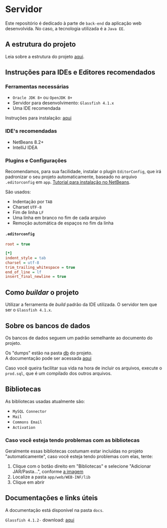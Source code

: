 # Servidor

Este repositório é dedicado à parte de `back-end` da aplicação web desenvolvida. No caso, a tecnologia utilizada é a `Java EE`.

## A estrutura do projeto

Leia sobre a estrutura do projeto [aqui](docs/estrutura.md).

## Instruções para IDEs e Editores recomendados

### Ferramentas necessárias

- `Oracle JDK 8+` ou `OpenJDK 8+`
- Servidor para desenvolvimento: `Glassfish 4.1.x`
- Uma IDE recomendada

Instruções para instalação: [aqui](https://duckduckgo.com/)

### IDE's recomendadas

- NetBeans 8.2+
- IntelliJ IDEA

### Plugins e Configurações

Recomendamos, para sua facilidade, instalar o plugin `EditorConfig`, que irá padronizar o seu projeto automaticamente, baseado no arquivo `.editorconfig` em `app`. [Tutorial para instalação no NetBeans](https://inf2-2019.github.io/help/editorconfig/).

São usados:

- Indentação por `TAB`
- Charset `UTF-8`
- Fim de linha `LF`
- Uma linha em branco no fim de cada arquivo
- Remoção automática de espaços no fim da linha

#### `.editorconfig`

```ini
root = true

[*]
indent_style = tab
charset = utf-8
trim_trailing_whitespace = true
end_of_line = lf
insert_final_newline = true
```

## Como _buildar_ o projeto

Utilizar a ferramenta de _build_ padrão da IDE utilizada. O servidor tem que ser o `Glassfish 4.1.x`.

## Sobre os bancos de dados

Os bancos de dados seguem um padrão semelhante ao documento do projeto.

Os "dumps" estão na pasta [db](db/) do projeto.  
A documentação pode ser acessada [aqui](docs/bd/README.md)

Caso você queira facilitar sua vida na hora de incluir os arquivos, execute o `prod.sql`, que é um compilado dos outros arquivos.

## Bibliotecas

As bibliotecas usadas atualmente são:

- `MySQL Connector`
- `Mail`
- `Commons Email`
- `Activation`

### Caso você esteja tendo problemas com as bibliotecas

Geralmente essas bibliotecas costumam estar incluídas no projeto "automaticamente", caso você esteja tendo problemas com elas, tente:

1. Clique com o botão direito em "Bibliotecas" e selecione "Adicionar JAR/Pasta...", conforme [a imagem](http://prntscr.com/puoihq)
2. Localize a pasta `app/web/WEB-INF/lib`
3. Clique em abrir

## Documentações e links úteis

A documentação está disponível na pasta `docs`.

`Glassfish 4.1.2-` download: [aqui](https://javaee.github.io/glassfish/download)
